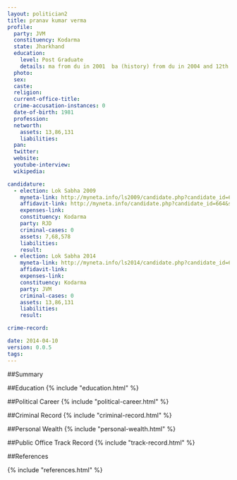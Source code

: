 ```yaml
---
layout: politician2
title: pranav kumar verma
profile: 
  party: JVM
  constituency: Kodarma
  state: Jharkhand
  education: 
    level: Post Graduate
    details: ma from du in 2001  ba (history) from du in 2004 and 12th passed delhi public school cbse in 1997
  photo: 
  sex: 
  caste: 
  religion: 
  current-office-title: 
  crime-accusation-instances: 0
  date-of-birth: 1981
  profession: 
  networth: 
    assets: 13,86,131
    liabilities: 
  pan: 
  twitter: 
  website: 
  youtube-interview: 
  wikipedia: 

candidature: 
  - election: Lok Sabha 2009
    myneta-link: http://myneta.info/ls2009/candidate.php?candidate_id=664
    affidavit-link: http://myneta.info/candidate.php?candidate_id=664&scan=original
    expenses-link: 
    constituency: Kodarma 
    party: RJD
    criminal-cases: 0
    assets: 7,68,578
    liabilities: 
    result:  
  - election: Lok Sabha 2014
    myneta-link: http://myneta.info/ls2014/candidate.php?candidate_id=642
    affidavit-link: 
    expenses-link: 
    constituency: Kodarma 
    party: JVM
    criminal-cases: 0
    assets: 13,86,131
    liabilities: 
    result:  

crime-record: 

date: 2014-04-10
version: 0.0.5
tags: 
---
```


##Summary


##Education
{% include "education.html" %}


##Political Career
{% include "political-career.html" %}


##Criminal Record
{% include "criminal-record.html" %}


##Personal Wealth
{% include "personal-wealth.html" %}


##Public Office Track Record
{% include "track-record.html" %}


##References


{% include "references.html" %}
